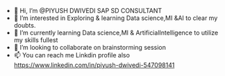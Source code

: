 - 👋 Hi, I’m @PIYUSH DWIVEDI SAP SD CONSULTANT
- 👀 I’m interested in Exploring & learning Data science,MI &AI to clear my doubts.
- 🌱 I’m currently learning Data science,MI & ArtificialIntelligence to utilize my skills fullest
- 💞️ I’m looking to collaborate on brainstorming session
- 📫 You can reach me Linkdin profile also https://www.linkedin.com/in/piyush-dwivedi-547098141

<!---
piyushdwivedi131975/piyushdwivedi131975 is a ✨ special ✨ repository because its `README.md` (this file) appears on your GitHub profile.
You can click the Preview link to take a look at your changes.
--->
